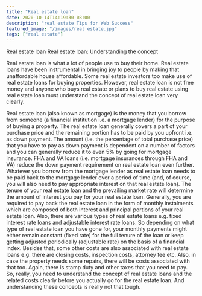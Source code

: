 ```yaml
---
title: "Real estate loan"
date: 2020-10-14T14:19:30-08:00
description: "real estate Tips for Web Success"
featured_image: "/images/real estate.jpg"
tags: ["real estate"]
---
```


Real estate loan 
Real estate loan: Understanding the concept

Real estate loan is what a lot of people use to buy their home. Real estate loans have been instrumental in bringing joy to people by making that unaffordable house affordable. Some real estate investors too make use of real estate loans for buying properties. However, real estate loan is not free money and anyone who buys real estate or plans to buy real estate using real estate loan must understand the concept of real estate loan very clearly. 

Real estate loan (also known as mortgage) is the money that you borrow from someone (a financial institution i.e. a mortgage lender) for the purpose of buying a property. The real estate loan generally covers a part of your purchase price and the remaining portion has to be paid by you upfront i.e. as down payment. The amount (i.e. the percentage of total purchase price) that you have to pay as down payment is dependent on a number of factors and you can generally reduce it to even 5% by going for mortgage insurance. FHA and VA loans (i.e. mortgage insurances through FHA and VA) reduce the down payment requirement on real estate loan even further. Whatever you borrow from the mortgage lender as real estate loan needs to be paid back to the mortgage lender over a period of time (and, of course, you will also need to pay appropriate interest on that real estate loan). The tenure of your real estate loan and the prevailing market rate will determine the amount of interest you pay for your real estate loan. Generally, you are required to pay back the real estate loan in the form of monthly instalments which are composed of both interest and principal portions of your real estate loan. Also, there are various types of real estate loans e.g. fixed interest rate loans and adjustable interest rate loans. So depending on what type of real estate loan you have gone for, your monthly payments might either remain constant (fixed rate) for the full tenure of the loan or keep getting adjusted periodically (adjustable rate) on the basis of a financial index. Besides that, some other costs are also associated with real estate loans e.g. there are closing costs, inspection costs, attorney fee etc. Also, in case the property needs some repairs, there will be costs associated with that too. Again, there is stamp duty and other taxes that you need to pay. So, really, you need to understand the concept of real estate loans and the related costs clearly before you actually go for the real estate loan. And understanding these concepts is really not that tough.

